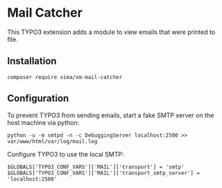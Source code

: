 # Mail Catcher

This TYPO3 extension adds a module to view emails that were printed to file.

## Installation

```
composer require xima/xm-mail-catcher
```

## Configuration

To prevent TYPO3 from sending emails, start a fake SMTP server on the host machine via python:

```
python -u -m smtpd -n -c DebuggingServer localhost:2500 >> var/www/html/var/log/mail.log
```

Configure TYPO3 to use the local SMTP:

```
$GLOBALS['TYPO3_CONF_VARS']['MAIL']['transport'] = 'smtp'
$GLOBALS['TYPO3_CONF_VARS']['MAIL']['transport_smtp_server'] = 'localhost:2500'
```